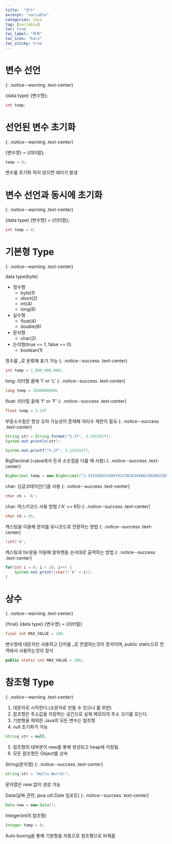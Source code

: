 ```yaml
---
title:  "변수"
excerpt: "variable"
categories: Java
tag: [variable]
toc: true
toc_label: "목록"
toc_icon: "bars"
toc_sticky: true
---
```


# 변수 선언
{: .notice--warning .text-center}

{data type} {변수명};
```java
int temp;
```

# 선언된 변수 초기화
{: .notice--warning .text-center}

{변수명} = {리터럴};
```java
temp = 0;
```
변수를 초기화 하지 않으면 에러가 발생

# 변수 선언과 동시에 초기화
{: .notice--warning .text-center}

{data type} {변수명} = {리터럴};
```java
int temp = 0;
```

# 기본형 Type
{: .notice--warning .text-center}

data type(byte)

- 정수형 
    + byte(1)
    + short(2)
    + int(4)
    + long(8)
- 실수형
    + float(4)
    + double(8)
- 문자형
    + char(2)
- 논리형(true == 1, false == 0)
    + boolean(1)

정수를 _로 분류해 표기 가능
{: .notice--success .text-center}

```java
int temp = 1_000_000_000;
```

long: 리터럴 끝에 'l' or 'L'
{: .notice--success .text-center}

```java
long temp = 1000000000L
```

float: 리터럴 끝에 'f' or 'F'
{: .notice--success .text-center}

```java
float temp = 3.14f
```

부동소수점은 항상 오차 가능성이 존재해 자리수 제한이 필요
{: .notice--success .text-center}

```java
String str = String.format("%.2f", 3.141592f);
System.out.println(str);
```

```java
System.out.printf("%.2f", 3.141592f);
```

BigDecimal (=java에서 돈과 소숫점을 다룰 때 사용)
{: .notice--success .text-center}

```java
BigDecimal temp = new BigDecimal("3.141592653589793238283940823049823904");
```

char: 싱글코테이션(')을 사용
{: .notice--success .text-center}

```java
char ch = 'A';
```

char: 아스키코드 사용 방법 ('A' == 65)
{: .notice--success .text-center}

```java
char ch = 65;
```

캐스팅을 이용해 문자를 유니코드로 전환하는 방법
{: .notice--success .text-center}

```java
(int)'A';
```

캐스팅과 for문을 이용해 알파벳을 순서대로 출력하는 방법
{: .notice--success .text-center}

```java
for(int i = 0; i < 26; i++) {
    System.out.print((char)('A' + i));
}
```

# 상수
{: .notice--warning .text-center}

{final} {data type} {변수명} = {리터럴}
```java
final int MAX_VALUE = 100;
```
변수명에 대문자만 사용하고 단어를 _로 연결하는것이 정석이며,
public static으로 전역에서 사용하는것이 정석
```java
public static int MAX_VALUE = 100;
```

# 참조형 Type
{: .notice--warning .text-center}

1. 대문자로 시작한다.(소문자로 만들 수 있으나 룰 위반)
2. 참조형은 주소값을 저장하는 공간으로 실제 메모리의 주소 크기를 갖는다.
3. 기본형을 제외한 Java의 모든 변수는 참조형
4. null 초기화가 가능
```java
String str = null;
```
5. 참조형의 대부분이 new를 통해 생성되고 heap에 저장됨.
6. 모든 참조형은 Object를 상속

String(문자열)
{: .notice--success .text-center}

```java
String str = "Hello World!";
```
문자열은 new 없이 생성 가능

Data(날짜 관련, java.util.Date 임포트)
{: .notice--success .text-center}

```java
Data now = new Data(); 
```

Integer(int의 참조형)

```java
Integer temp = 0;
```
Auto boxing을 통해 기본형을 자동으로 참조형으로 바꿔줌